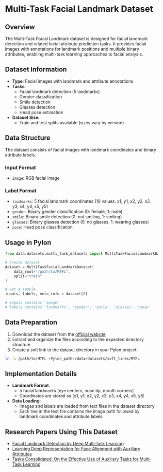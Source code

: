 # Multi-Task Facial Landmark Dataset

## Overview

The Multi-Task Facial Landmark dataset is designed for facial landmark detection and related facial attribute prediction tasks. It provides facial images with annotations for landmark positions and multiple binary attributes, enabling multi-task learning approaches to facial analysis.

## Dataset Information

- **Type**: Facial images with landmark and attribute annotations
- **Tasks**:
  - Facial landmark detection (5 landmarks)
  - Gender classification
  - Smile detection
  - Glasses detection
  - Head pose estimation
- **Dataset Size**:
  - Train and test splits available (sizes vary by version)

## Data Structure

The dataset consists of facial images with landmark coordinates and binary attribute labels.

### Input Format

- `image`: RGB facial image

### Label Format

- `landmarks`: 5 facial landmark coordinates (10 values: x1, y1, x2, y2, x3, y3, x4, y4, x5, y5)
- `gender`: Binary gender classification (0: female, 1: male)
- `smile`: Binary smile detection (0: not smiling, 1: smiling)
- `glasses`: Binary glasses detection (0: no glasses, 1: wearing glasses)
- `pose`: Head pose classification

## Usage in Pylon

```python
from data.datasets.multi_task_datasets import MultiTaskFacialLandmarkDataset

# Create dataset
dataset = MultiTaskFacialLandmarkDataset(
    data_root="/path/to/MTFL",
    split="train"
)

# Get a sample
inputs, labels, meta_info = dataset[0]

# inputs contains 'image'
# labels contains 'landmarks', 'gender', 'smile', 'glasses', 'pose'
```

## Data Preparation

1. Download the dataset from the [official website](https://mmlab.ie.cuhk.edu.hk/projects/TCDCN.html)
2. Extract and organize the files according to the expected directory structure
3. Create a soft link to the dataset directory in your Pylon project:

```bash
ln -s /path/to/MTFL <Pylon_path>/data/datasets/soft_links/MTFL
```

## Implementation Details

- **Landmark Format**:
  - 5 facial landmarks (eye centers, nose tip, mouth corners)
  - Coordinates are stored as (x1, y1, x2, y2, x3, y3, x4, y4, x5, y5)
- **Data Loading**:
  - Images and labels are loaded from text files in the dataset directory
  - Each line in the text file contains the image path followed by landmark coordinates and attribute labels

## Research Papers Using This Dataset

- [Facial Landmark Detection by Deep Multi-task Learning](https://link.springer.com/chapter/10.1007/978-3-319-10599-4_7)
- [Learning Deep Representation for Face Alignment with Auxiliary Attributes](https://ieeexplore.ieee.org/document/7299099)
- [Tasks Consolidated: On the Effective Use of Auxiliary Tasks for Multi-Task Learning](https://arxiv.org/abs/2106.04171)
